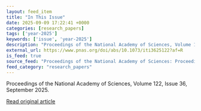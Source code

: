 ```yaml
---
layout: feed_item
title: "In This Issue"
date: 2025-09-09 17:22:41 +0000
categories: [research_papers]
tags: ['year-2025']
keywords: ['issue', 'year-2025']
description: "Proceedings of the National Academy of Sciences, Volume 122, Issue 36, September 2025"
external_url: https://www.pnas.org/doi/abs/10.1073/iti3625122?af=R
is_feed: true
source_feed: "Proceedings of the National Academy of Sciences: Proceedings of the National Academy of Sciences: Table of Contents"
feed_category: "research_papers"
---
```


Proceedings of the National Academy of Sciences, Volume 122, Issue 36, September 2025.

[Read original article](https://www.pnas.org/doi/abs/10.1073/iti3625122?af=R)
